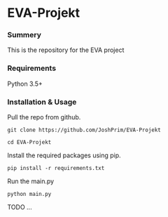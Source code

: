 ﻿# EVA-Projekt

### Summery
This is the repository for the EVA project

### Requirements

Python 3.5+

### Installation & Usage

Pull the repo from github.

```
git clone https://github.com/JoshPrim/EVA-Projekt

cd EVA-Projekt
```

Install the required packages using pip.

```
pip install -r requirements.txt

```

Run the main.py

```
python main.py

```



TODO ...


